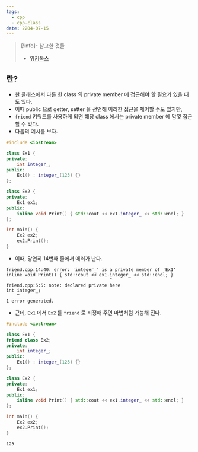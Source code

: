 ```yaml
---
tags:
  - cpp
  - cpp-class
date: 2204-07-15
---
```

> [!info]- 참고한 것들
> - [위키독스](https://wikidocs.net/21185)

## 란?

- 한 클래스에서 다른 한 class 의 private member 에 접근해야 할 필요가 있을 때도 있다.
- 이때 public 으로 getter, setter 을 선언해 이러한 접근을 제어할 수도 있지만,
- `friend` 키워드를 사용하게 되면 해당 class 에서는 private member 에 맘껏 접근할 수 있다.
- 다음의 예시를 보자.

```cpp {14}
#include <iostream>

class Ex1 {
private:
	int integer_;
public:
	Ex1() : integer_(123) {}
};

class Ex2 {
private:
	Ex1 ex1;
public:
	inline void Print() { std::cout << ex1.integer_ << std::endl; }
};

int main() {
	Ex2 ex2;
	ex2.Print();
}
```

- 이때, 당연히 14번째 줄에서 에러가 난다.

```
friend.cpp:14:40: error: 'integer_' is a private member of 'Ex1'
inline void Print() { std::cout << ex1.integer_ << std::endl; }
                                       ^
friend.cpp:5:5: note: declared private here
int integer_;
    ^
1 error generated.
```

- 근데, `Ex1` 에서 `Ex2` 를 `friend` 로 지정해 주면 마법처럼 가능해 진다.

```cpp {4}
#include <iostream>

class Ex1 {
friend class Ex2;
private:
	int integer_;
public:
	Ex1() : integer_(123) {}
};

class Ex2 {
private:
	Ex1 ex1;
public:
	inline void Print() { std::cout << ex1.integer_ << std::endl; }
};

int main() {
	Ex2 ex2;
	ex2.Print();
}
```

```
123
```